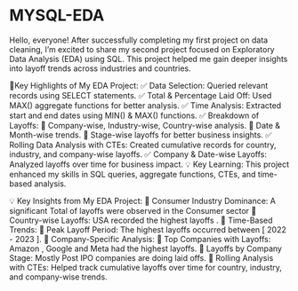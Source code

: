 # MYSQL-EDA
Hello, everyone! 
 After successfully completing my first project on data cleaning, I’m excited to share my second project focused on Exploratory Data Analysis (EDA) using SQL. 
 This project helped me gain deeper insights into layoff trends across industries and countries.

🔑Key Highlights of My EDA Project:
 ✅ Data Selection: Queried relevant records using SELECT statements.
 ✅ Total & Percentage Laid Off: Used MAX() aggregate functions for better analysis.
 ✅ Time Analysis: Extracted start and end dates using MIN() & MAX() functions.
 ✅ Breakdown of Layoffs:
 🔹 Company-wise, Industry-wise, Country-wise analysis.
 🔹 Date & Month-wise trends.
 🔹 Stage-wise layoffs for better business insights.
 ✅ Rolling Data Analysis with CTEs: Created cumulative records for country, industry, and company-wise layoffs.
 ✅ Company & Date-wise Layoffs: Analyzed layoffs over time for business impact.
💡 Key Learning: This project enhanced my skills in SQL queries, aggregate functions, CTEs, and time-based analysis.


💡 Key Insights from My EDA Project:
📌 Consumer Industry Dominance: A significant Total of layoffs were observed in the Consumer sector
📌 Country-wise Layoffs: USA recorded the highest layoffs .
📌 Time-Based Trends:
🔹 Peak Layoff Period: The highest layoffs occurred between [ 2022 - 2023 ].
📌 Company-Specific Analysis:
🔹 Top Companies with Layoffs: Amazon , Google and Meta had the highest layoffs.
🔹 Layoffs by Company Stage: Mostly Post IPO companies are doing laid offs.
📌 Rolling Analysis with CTEs: Helped track cumulative layoffs over time for country, industry, and company-wise trends.
